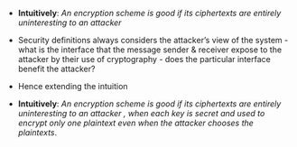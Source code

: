 - **Intuitively**: *An encryption scheme is good if its ciphertexts are entirely uninteresting to an attacker* 

- Security definitions always considers the attacker’s view of the system - what is the interface that the message sender & receiver expose to the attacker by their use of cryptography - does the particular interface benefit the attacker?

- Hence extending the intuition 

- **Intuitively**: *An encryption scheme is good if its ciphertexts are entirely uninteresting to an attacker , when each key is secret and used to encrypt only one plaintext even when the attacker chooses the plaintexts*.